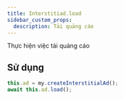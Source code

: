 ```yaml
---
title: Interstitiad.load
sidebar_custom_props:
  description: Tải quảng cáo
---
```


Thực hiện việc tải quảng cáo

## Sử dụng

```js
this.ad = my.createInterstitialAd();
await this.ad.load();
```
